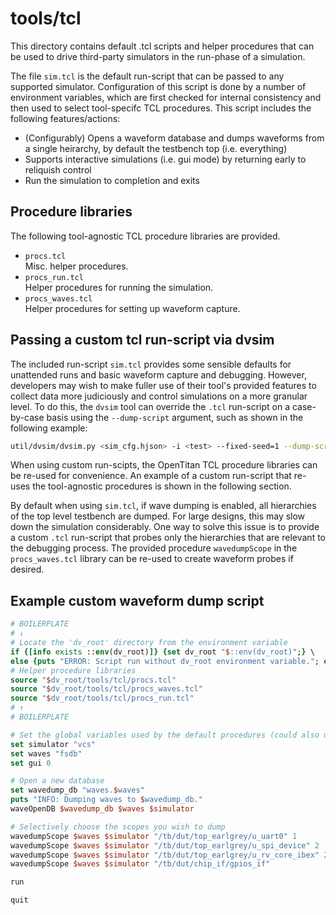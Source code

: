 # tools/tcl

This directory contains default .tcl scripts and helper procedures that can be used to drive third-party simulators in the run-phase of a simulation.

The file `sim.tcl` is the default run-script that can be passed to any supported simulator.
Configuration of this script is done by a number of environment variables, which are first checked for internal consistency and then used to select tool-specifc TCL procedures.
This script includes the following features/actions:
- (Configurably) Opens a waveform database and dumps waveforms from a single heirarchy, by default the testbench top (i.e. everything)
- Supports interactive simulations (i.e. gui mode) by returning early to reliquish control
- Run the simulation to completion and exits

## Procedure libraries

The following tool-agnostic TCL procedure libraries are provided.

- `procs.tcl` \
Misc. helper procedures.
- `procs_run.tcl` \
Helper procedures for running the simulation.
- `procs_waves.tcl` \
Helper procedures for setting up waveform capture.

## Passing a custom tcl run-script via dvsim

The included run-script `sim.tcl` provides some sensible defaults for unattended runs and basic waveform capture and debugging.
However, developers may wish to make fuller use of their tool's provided features to collect data more judiciously and control simulations on a more granular level.
To do this, the `dvsim` tool can override the `.tcl` run-script on a case-by-case basis using the `--dump-script` argument, such as shown in the following example:

```sh
util/dvsim/dvsim.py <sim_cfg.hjson> -i <test> --fixed-seed=1 --dump-script=my_dump_script.tcl
```

When using custom run-scipts, the OpenTitan TCL procedure libraries can be re-used for convenience.
An example of a custom run-script that re-uses the tool-agnostic procedures is shown in the following section.

By default when using `sim.tcl`, if wave dumping is enabled, all hierarchies of the top level testbench are dumped.
For large designs, this may slow down the simulation considerably.
One way to solve this issue is to provide a custom `.tcl` run-script that probes only the hierarchies that are relevant to the debugging process.
The provided procedure `wavedumpScope` in the `procs_waves.tcl` library can be re-used to create waveform probes if desired.

## Example custom waveform dump script

```tcl
# BOILERPLATE
# ↓
# Locate the 'dv_root' directory from the environment variable
if {[info exists ::env(dv_root)]} {set dv_root "$::env(dv_root)";} \
else {puts "ERROR: Script run without dv_root environment variable."; exit;}
# Helper procedure libraries
source "$dv_root/tools/tcl/procs.tcl"
source "$dv_root/tools/tcl/procs_waves.tcl"
source "$dv_root/tools/tcl/procs_run.tcl"
# ↑
# BOILERPLATE

# Set the global variables used by the default procedures (could also use EnvVar values)
set simulator "vcs"
set waves "fsdb"
set gui 0

# Open a new database
set wavedump_db "waves.$waves"
puts "INFO: Dumping waves to $wavedump_db."
waveOpenDB $wavedump_db $waves $simulator

# Selectively choose the scopes you wish to dump
wavedumpScope $waves $simulator "/tb/dut/top_earlgrey/u_uart0" 1
wavedumpScope $waves $simulator "/tb/dut/top_earlgrey/u_spi_device" 2
wavedumpScope $waves $simulator "/tb/dut/top_earlgrey/u_rv_core_ibex" 2
wavedumpScope $waves $simulator "/tb/dut/chip_if/gpios_if"

run

quit
```
